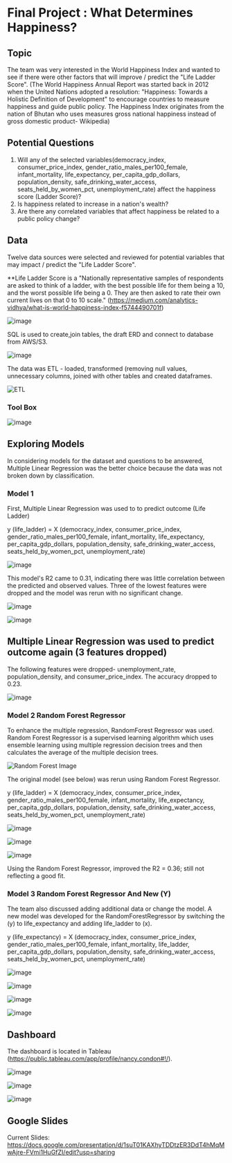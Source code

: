 # Final Project :  What Determines Happiness?

## Topic
The team was very interested in the World Happiness Index and wanted to see if there were other factors that will improve / predict the "Life Ladder Score".
(The World Happiness Annual Report was started back in 2012 when the United Nations adopted a resolution: "Happiness: Towards a Holistic Definition of Development" to encourage countries to measure happiness and guide public policy.  The Happiness Index originates from the nation of Bhutan who uses measures gross national happiness instead of gross domestic product- Wikipedia)

## Potential Questions

1) Will any of the selected variables(democracy_index, consumer_price_index, gender_ratio_males_per100_female, infant_mortality, life_expectancy, per_capita_gdp_dollars, population_density, safe_drinking_water_access, seats_held_by_women_pct, unemployment_rate) affect the happiness score (Ladder Score)?
2) Is happiness related to increase in a nation's wealth?
3) Are there any correlated variables that affect happiness be related to a public policy change?

## Data

Twelve data sources were selected and reviewed for potential variables that may impact / predict the "Life Ladder Score".

**Life Ladder Score is a "Nationally representative samples of respondents are asked to think of a ladder, with the best possible life for them being a 10, and the worst possible life being a 0. They are then asked to rate their own current lives on that 0 to 10 scale." (https://medium.com/analytics-vidhya/what-is-world-happiness-index-f5744490701f)

![image](https://user-images.githubusercontent.com/89953246/149640645-63e7ba70-ac98-4210-bf56-7354dd55659d.png)

SQL is used to create,join tables, the draft ERD and connect to database from AWS/S3.

![image](https://user-images.githubusercontent.com/89953246/149641402-8564d9af-a486-4fda-bb05-db9bef9f414e.png)

The data was ETL - loaded, transformed (removing null values, unnecessary columns, joined with other tables and created dataframes.

![ETL](https://user-images.githubusercontent.com/89953246/150582559-3ff9a15a-2f0f-47fa-8502-4f360310cb9d.png)

### Tool Box

![image](https://user-images.githubusercontent.com/89953246/150589223-dd3436f9-1f6a-4249-aa58-b1d8d348e7f1.png)

## Exploring Models

In considering models for the dataset and questions to be answered, Multiple Linear Regression was the better choice because the data was not broken down by classification.

### Model 1

First, Multiple Linear Regression was used to to predict outcome (Life Ladder)

y (life_ladder) = X (democracy_index, consumer_price_index, gender_ratio_males_per100_female, infant_mortality, life_expectancy, per_capita_gdp_dollars, population_density, safe_drinking_water_access, seats_held_by_women_pct, unemployment_rate)

![image](https://user-images.githubusercontent.com/89953246/150646356-bd64f527-792a-4c0f-92ea-1c6e36fda88d.png)

This model's R2 came to 0.31, indicating there was little correlation between the predicted and observed values.  Three of the lowest features were dropped and the model was rerun with no significant change. 

![image](https://user-images.githubusercontent.com/89953246/150646398-f9fa4bb1-251c-456f-8a60-7b72380b875f.png)

![image](https://user-images.githubusercontent.com/89953246/150646554-29d086e9-2a5b-46b0-a3c1-e67bc7acc2a5.png)

## Multiple Linear Regression was used to predict outcome again (3 features dropped)
The following features were dropped- unemployment_rate, population_density, and consumer_price_index.
The accuracy dropped to 0.23.

![image](https://user-images.githubusercontent.com/89953246/150650140-84269bc0-2a72-4e5d-b143-3ef07782ddc9.png)

### Model 2 Random Forest Regressor

To enhance the multiple regression, RandomForest Regressor was used. Random Forest Regressor is a supervised learning algorithm which uses ensemble learning using multiple regression decision trees and then calculates the average of the multiple decision trees.

![Random Forest Image](https://user-images.githubusercontent.com/89953246/150585434-feeab381-7675-4c84-8681-242f9f0b358d.jpeg)

The original model (see below) was rerun using Random Forest Regressor.

y (life_ladder) = X (democracy_index, consumer_price_index, gender_ratio_males_per100_female, infant_mortality, life_expectancy, per_capita_gdp_dollars, population_density, safe_drinking_water_access, seats_held_by_women_pct, unemployment_rate)

![image](https://user-images.githubusercontent.com/89953246/150684948-81695bd6-5a19-427e-a0d4-2f4c44566928.png)

![image](https://user-images.githubusercontent.com/89953246/150684981-a0bf049f-77ba-44a5-a199-eb4824f9dc6c.png)

![image](https://user-images.githubusercontent.com/89953246/150685010-bf6998c3-0cda-4074-a820-3df8511fe68b.png)

Using the Random Forest Regressor, improved the R2 = 0.36; still not reflecting a good fit.  

### Model 3 Random Forest Regressor And New (Y)

The team also discussed adding additional data or change the model.  A new model was developed for the RandomForestRegressor by switching the (y) to life_expectancy and adding life_ladder to (x).

y (life_expectancy) = X (democracy_index, consumer_price_index, gender_ratio_males_per100_female, infant_mortality, life_ladder, per_capita_gdp_dollars, population_density, safe_drinking_water_access, seats_held_by_women_pct, unemployment_rate)

![image](https://user-images.githubusercontent.com/89953246/150590506-b7dfb4a4-6aa3-4a3f-a31b-70192afbccb4.png)

![image](https://user-images.githubusercontent.com/89953246/150590034-f9122fec-9482-4b14-b774-58add097c4e7.png)

![image](https://user-images.githubusercontent.com/89953246/150590297-b7ef3b57-447f-401a-8a34-095d171f3d9c.png)

![image](https://user-images.githubusercontent.com/89953246/150590411-033027e2-9a2d-4746-8a9d-2f41d908a873.png)



## Dashboard
The dashboard is located in Tableau (https://public.tableau.com/app/profile/nancy.condon#!/). 

![image](https://user-images.githubusercontent.com/89953246/151729742-2a2dcaa9-57c8-418b-a518-94da229e3e22.png)

![image](https://user-images.githubusercontent.com/89953246/151729767-ec06bb8e-a100-481b-9e77-1915ec0c8487.png)

![image](https://user-images.githubusercontent.com/89953246/151729810-5587ac24-8304-4613-acab-c12ab6ba2754.png)


## Google Slides
Current Slides:
https://docs.google.com/presentation/d/1suT01KAXhyTDDtzER3DdT4hMqMwAjre-FVmi1HuGfZI/edit?usp=sharing




